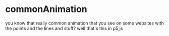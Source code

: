 # commonAnimation
you know that really common animation that you see on some websites with the points and the lines and stuff? well that's this in p5,js
